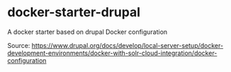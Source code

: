 # docker-starter-drupal
A docker starter based on drupal Docker configuration

Source:
https://www.drupal.org/docs/develop/local-server-setup/docker-development-environments/docker-with-solr-cloud-integration/docker-configuration
